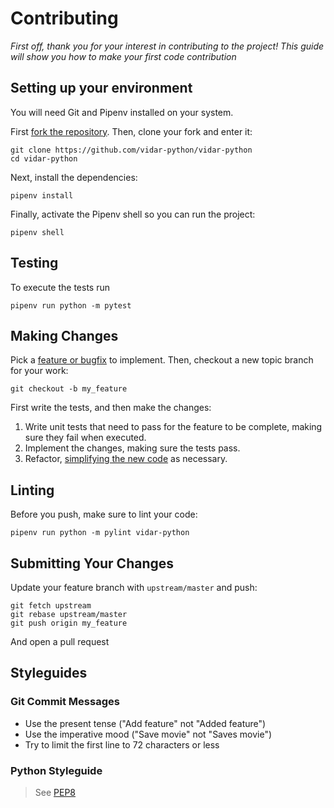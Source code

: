 # Contributing

*First off, thank you for your interest in contributing to the project! This guide will show you how to make your first code contribution*

## Setting up your environment

You will need Git and Pipenv installed on your system.

First [fork the repository](https://github.com/vidar-python/vidar-python/fork). Then, clone your fork and enter it:
```
git clone https://github.com/vidar-python/vidar-python
cd vidar-python
```

Next, install the dependencies:
```
pipenv install
```

Finally, activate the Pipenv shell so you can run the project:
```
pipenv shell
```

## Testing

To execute the tests run
```
pipenv run python -m pytest
```

## Making Changes

Pick a [feature or bugfix](https://github.com/vidar-python/vidar-python/issues) to implement. Then, checkout a new topic branch for your work:
```
git checkout -b my_feature
```

First write the tests, and then make the changes:

1. Write unit tests that need to pass for the feature to be complete, making sure they fail when executed.
2. Implement the changes, making sure the tests pass.
3. Refactor, [simplifying the new code](https://www.agilealliance.org/glossary/rules-of-simplicity/) as necessary.

## Linting

Before you push, make sure to lint your code:
```
pipenv run python -m pylint vidar-python
```

## Submitting Your Changes

Update your feature branch with `upstream/master` and push:
```
git fetch upstream
git rebase upstream/master
git push origin my_feature
```

And open a pull request

## Styleguides

### Git Commit Messages

- Use the present tense ("Add feature" not "Added feature")
- Use the imperative mood ("Save movie" not "Saves movie")
- Try to limit the first line to 72 characters or less

### Python Styleguide

> See [PEP8](https://www.python.org/dev/peps/pep-0008/#introduction)
